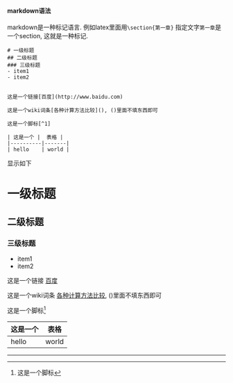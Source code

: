 #### markdown语法

markdown是一种标记语言.
例如latex里面用`\section{第一章}` 指定文字`第一章`是一个section, 这就是一种标记.

```
# 一级标题
## 二级标题
### 三级标题
- item1
- item2


这是一个链接[百度](http://www.baidu.com)

这是一个wiki词条[各种计算方法比较](), ()里面不填东西即可

这是一个脚标[^1]

| 这是一个 |  表格 |
|----------|-------|
| hello    | world |

```
显示如下



# 一级标题
## 二级标题
### 三级标题
- item1
- item2

这是一个链接 [百度][1]

这是一个wiki词条 [各种计算方法比较](), ()里面不填东西即可

这是一个脚标[^1]

| 这是一个 |  表格 |
|----------|-------|
| hello    | world |

---- 

[^1]:	这是一个脚标

[1]:	http://www.baidu.com
